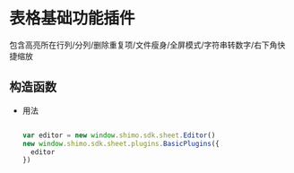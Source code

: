 # 表格基础功能插件

包含高亮所在行列/分列/删除重复项/文件瘦身/全屏模式/字符串转数字/右下角快捷缩放

## 构造函数

* 用法

  ```js
  
  var editor = new window.shimo.sdk.sheet.Editor()
  new window.shimo.sdk.sheet.plugins.BasicPlugins({
    editor
  })
  
  ```


